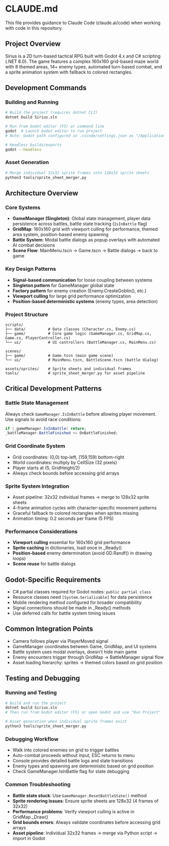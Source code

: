# CLAUDE.md

This file provides guidance to Claude Code (claude.ai/code) when working with code in this repository.

## Project Overview

Sirius is a 2D turn-based tactical RPG built with Godot 4.x and C# scripting (.NET 8.0). The game features a complex 160x160 grid-based maze world with 8 themed areas, 14+ enemy types, automated turn-based combat, and a sprite animation system with fallback to colored rectangles.

## Development Commands

### Building and Running
```bash
# Build the project (requires dotnet CLI)
dotnet build Sirius.sln

# Run from Godot editor (F5) or command line
godot  # Launch Godot editor to run project
# Note: Godot path configured in .vscode/settings.json as "/Applications/Godot_mono.app"

# Headless builds/exports
godot --headless
```

### Asset Generation
```bash
# Merge individual 32x32 sprite frames into 128x32 sprite sheets
python3 tools/sprite_sheet_merger.py
```

## Architecture Overview

### Core Systems
- **GameManager (Singleton)**: Global state management, player data persistence across battles, battle state tracking (`IsInBattle` flag)
- **GridMap**: 160x160 grid with viewport culling for performance, themed area system, position-based enemy spawning
- **Battle System**: Modal battle dialogs as popup overlays with automated AI combat decisions
- **Scene Flow**: MainMenu.tscn → Game.tscn → Battle dialogs → back to game

### Key Design Patterns
- **Signal-based communication** for loose coupling between systems
- **Singleton pattern** for GameManager global state
- **Factory pattern** for enemy creation (Enemy.CreateGoblin(), etc.)
- **Viewport culling** for large grid performance optimization
- **Position-based deterministic systems** (enemy types, area detection)

### Project Structure
```
scripts/
├── data/          # Data classes (Character.cs, Enemy.cs)
├── game/          # Core game logic (GameManager.cs, GridMap.cs, Game.cs, PlayerController.cs)
└── ui/            # UI controllers (BattleManager.cs, MainMenu.cs)

scenes/
├── game/          # Game.tscn (main game scene)
└── ui/            # MainMenu.tscn, BattleScene.tscn (battle dialog)

assets/sprites/    # Sprite sheets and individual frames
tools/             # sprite_sheet_merger.py for asset pipeline
```

## Critical Development Patterns

### Battle State Management
Always check `GameManager.IsInBattle` before allowing player movement. Use signals to avoid race conditions:
```csharp
if (_gameManager.IsInBattle) return;
_battleManager.BattleFinished += OnBattleFinished;
```

### Grid Coordinate System
- Grid coordinates: (0,0) top-left, (159,159) bottom-right
- World coordinates: multiply by CellSize (32 pixels)
- Player starts at (5, GridHeight/2)
- Always check bounds before accessing grid arrays

### Sprite System Integration
- Asset pipeline: 32x32 individual frames → merge to 128x32 sprite sheets
- 4-frame animation cycles with character-specific movement patterns
- Graceful fallback to colored rectangles when sprites missing
- Animation timing: 0.2 seconds per frame (5 FPS)

### Performance Considerations
- **Viewport culling** essential for 160x160 grid performance
- **Sprite caching** in dictionaries, load once in _Ready()
- **Position-based** enemy determination (avoid GD.Randf() in drawing loops)
- **Scene reuse** for battle dialogs

## Godot-Specific Requirements

- C# partial classes required for Godot nodes: `public partial class`
- Resource classes need `[System.Serializable]` for data persistence  
- Mobile rendering method configured for broader compatibility
- Signal connections should be made in _Ready() methods
- Use deferred calls for battle system timing issues

## Common Integration Points

- Camera follows player via PlayerMoved signal
- GameManager coordinates between Game, GridMap, and UI systems
- Battle system uses modal overlays, doesn't hide main game
- Enemy encounters trigger through GridMap → BattleManager signal flow
- Asset loading hierarchy: sprites → themed colors based on grid position

## Testing and Debugging

### Running and Testing
```bash
# Build and run the project
dotnet build Sirius.sln
# Then run from Godot editor (F5) or open Godot and use "Run Project"

# Asset generation when individual sprite frames exist
python3 tools/sprite_sheet_merger.py
```

### Debugging Workflow
- Walk into colored enemies on grid to trigger battles
- Auto-combat proceeds without input, ESC returns to menu
- Console provides detailed battle logs and state transitions
- Enemy types and spawning are deterministic based on grid position
- Check GameManager.IsInBattle flag for state debugging

### Common Troubleshooting
- **Battle state stuck**: Use `GameManager.ResetBattleState()` method
- **Sprite rendering issues**: Ensure sprite sheets are 128x32 (4 frames of 32x32)
- **Performance problems**: Verify viewport culling is active in GridMap._Draw()
- **Grid bounds errors**: Always validate coordinates before accessing grid arrays
- **Asset pipeline**: Individual 32x32 frames → merge via Python script → import in Godot